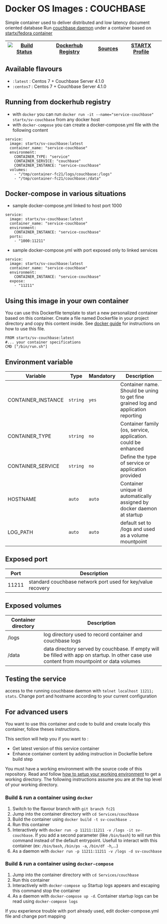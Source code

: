 # Docker OS Images : COUCHBASE

Simple container used to deliver distributed and low latency document oriented database
Run [couchbase daemon](https://www.couchbase.org/) under a container 
based on [startx/fedora container](https://hub.docker.com/r/startx/fedora)

| [![Build Status](https://travis-ci.org/startxfr/docker-images.svg?branch=fc21)](https://travis-ci.org/startxfr/docker-images) | [Dockerhub Registry](https://hub.docker.com/r/startx/sv-couchbase/) | [Sources](https://github.com/startxfr/docker-images/Services/couchbase)             | [STARTX Profile](https://github.com/startxfr) | 
|-------------------------------------------------------------------------------------------------------------------|--------------------------------------------------------------------|------------------------------------------------------------------------------------|-----------------------------------------------|

## Available flavours

* `:latest` : Centos 7 + Couchbase Server 4.1.0
* `:centos7` : Centos 7 + Couchbase Server 4.1.0

## Running from dockerhub registry

* with `docker` you can run `docker run -it --name="service-couchbase" startx/sv-couchbase` from any docker host
* with `docker-compose` you can create a docker-compose.yml file with the following content
```
service:
  image: startx/sv-couchbase:latest
  container_name: "service-couchbase"
  environment:
    CONTAINER_TYPE: "service"
    CONTAINER_SERVICE: "couchbase"
    CONTAINER_INSTANCE: "service-couchbase"
  volumes:
    - "/tmp/container-fc21/logs/couchbase:/logs"
    - "/tmp/container-fc21/couchbase:/data"
```

## Docker-compose in various situations

* sample docker-compose.yml linked to host port 1000
```
service:
  image: startx/sv-couchbase:latest
  container_name: "service-couchbase"
  environment:
    CONTAINER_INSTANCE: "service-couchbase"
  ports:
    - "1000:11211"
```
* sample docker-compose.yml with port exposed only to linked services
```
service:
  image: startx/sv-couchbase:latest
  container_name: "service-couchbase"
  environment:
    CONTAINER_INSTANCE: "service-couchbase"
  expose:
    - "11211"
```

## Using this image in your own container

You can use this Dockerfile template to start a new personalized container based on this container. Create a file named Dockerfile in your project directory and copy this content inside. See [docker guide](http://docs.docker.com/engine/reference/builder/) for instructions on how to use this file.
 ```
FROM startx/sv-couchbase:latest
#... your container specifications
CMD ["/bin/run.sh"]
```

## Environment variable

| Variable                  | Type     | Mandatory | Description                                                              |
|---------------------------|----------|-----------|--------------------------------------------------------------------------|
| CONTAINER_INSTANCE        | `string` | `yes`     | Container name. Should be uning to get fine grained log and application reporting
| CONTAINER_TYPE            | `string` | `no`      | Container family (os, service, application. could be enhanced 
| CONTAINER_SERVICE         | `string` | `no`      | Define the type of service or application provided
| HOSTNAME                  | `auto`   | `auto`    | Container unique id automatically assigned by docker daemon at startup
| LOG_PATH                  | `auto`   | `auto`    | default set to /logs and used as a volume mountpoint

## Exposed port

| Port  | Description                                                              |
|-------|--------------------------------------------------------------------------|
| 11211 | standard couchbase network port used for key/value recovery

## Exposed volumes

| Container directory  | Description                                                              |
|----------------------|--------------------------------------------------------------------------|
| /logs                | log directory used to record container and couchbase logs
| /data                | data directory served by couchbase. If empty will be filled with app on startup. In other case use content from mountpoint or data volumes

## Testing the service

access to the running couchbase daemon with `telnet localhost 11211; stats`. Change port and hostname according to your current configuration

## For advanced users

You want to use this container and code to build and create locally this container, follow theses instructions.

This section will help you if you want to :
* Get latest version of this service container
* Enhance container content by adding instruction in Dockefile before build step

You must have a working environment with the source code of this repository. Read and follow [how to setup your working environment](https://github.com/startxfr/docker-images#setup-your-working-environment-mandatory) to get a working directory. The following instructions assume you are at the top level of your working directory.

### Build & run a container using `docker`

1. Switch to the flavour branch with `git branch fc21`
2. Jump into the container directory with `cd Services/couchbase`
3. Build the container using `docker build -t sv-couchbase .`
4. Run this container 
  1. Interactively with `docker run -p 11211:11211 -v /logs -it sv-couchbase`. If you add a second parameter (like `/bin/bash`) to will run this command instead of the default entrypoint. Usefull to interact with this container (ex: `/bin/bash`, `/bin/ps -a`, `/bin/df -h`,...) 
  2. As a daemon with `docker run -p 11211:11211 -v /logs -d sv-couchbase`


### Build & run a container using `docker-compose`

1. Jump into the container directory with `cd Services/couchbase`
2. Run this container 
  1. Interactively with `docker-compose up` Startup logs appears and escaping this command stop the container
  2. As a daemon with `docker-compose up -d`. Container startup logs can be read using `docker-compose logs`

If you experience trouble with port already used, edit docker-compose.yml file and change port mapping
